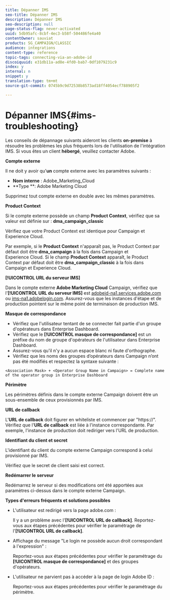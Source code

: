 ```yaml
---
title: Dépanner IMS
seo-title: Dépanner IMS
description: Dépanner IMS
seo-description: null
page-status-flag: never-activated
uuid: 5db95afc-8cbf-4ec3-b58f-504486fe4a40
contentOwner: sauviat
products: SG_CAMPAIGN/CLASSIC
audience: integrations
content-type: reference
topic-tags: connecting-via-an-adobe-id
discoiquuid: e31db11a-ad8e-4fd0-bab7-0df1079231c9
index: y
internal: n
snippet: y
translation-type: tm+mt
source-git-commit: 0745b9c9d72538b8573ad18ff4054ecf788905f2

---
```



# Dépanner IMS{#ims-troubleshooting}

Les conseils de dépannage suivants aideront les clients **on-premise** à résoudre les problèmes les plus fréquents lors de l&#39;utilisation de l&#39;intégration IMS. Si vous êtes un client **hébergé**, veuillez contacter Adobe.

**Compte externe**

Il ne doit y avoir qu&#39;**un** compte externe avec les paramètres suivants :

* **Nom interne** : Adobe_Marketing_Cloud
* **Type **: Adobe Marketing Cloud

Supprimez tout compte externe en double avec les mêmes paramètres.

**Product Context**

Si le compte externe possède un champ **Product Context**, vérifiez que sa valeur est définie sur : **dma_campaign_classic**

Vérifiez que votre Product Context est identique pour Campaign et Experience Cloud.

Par exemple, si le **Product Context** n&#39;apparaît pas, le Product Context par défaut doit être **dma_campaign** à la fois dans Campaign et Experience Cloud. Si le champ **Product Context** apparaît, le Product Context par défaut doit être **dma_campaign_classic** à la fois dans Campaign et Experience Cloud.

**[!UICONTROL URL du serveur IMS]**

Dans le compte externe **Adobe Marketing Cloud** Campaign, vérifiez que l&#39;**[!UICONTROL URL du serveur IMS]** est [adobeid-na1.services.adobe.com](https://adobeid-na1.services.adobe.com/) ou [ims-na1.adobelogin.com](http://ims-na1.adobelogin.com/). Assurez-vous que les instances d&#39;étape et de production pointent sur le même point de terminaison de production IMS.

**Masque de correspondance**

* Vérifiez que l&#39;utilisateur tentant de se connecter fait partie d&#39;un groupe d&#39;opérateurs dans Enterprise Dashboard.
* Vérifiez que le **[!UICONTROL masque de correspondance]** est un préfixe du nom de groupe d&#39;opérateurs de l&#39;utilisateur dans Enterprise Dashboard.
* Assurez-vous qu&#39;il n&#39;y a aucun espace blanc ni faute d&#39;orthographe.
* Vérifiez que les noms des groupes d’opérateurs dans Campaign n’ont pas été modifiés et respectez la syntaxe suivante :

```
<Association Mask> + <Operator Group Name in Campaign> = Complete name of the operator group in Enterprise Dashboard
```

**Périmètre**

Les périmètres définis dans le compte externe Campaign doivent être un sous-ensemble de ceux provisionnés par IMS.

**URL de callback**

L&#39;**URL de callback** doit figurer en whiteliste et commencer par &quot;https://&quot;. Vérifiez que l&#39;**URL de callback** est liée à l&#39;instance correspondante. Par exemple, l&#39;instance de production doit rediriger vers l&#39;URL de production.

**Identifiant du client et secret**

L&#39;identifiant du client du compte externe Campaign correspond à celui provisionné par IMS.

Vérifiez que le secret de client saisi est correct.

**Redémarrer le serveur**

Redémarrez le serveur si des modifications ont été apportées aux paramètres ci-dessus dans le compte externe Campaign.

**Types d&#39;erreurs fréquents et solutions possibles**

* L&#39;utilisateur est redirigé vers la page adobe.com :

   Il y a un problème avec l&#39;**[!UICONTROL URL de callback]**. Reportez-vous aux étapes précédentes pour vérifier le paramétrage de l&#39;**[!UICONTROL URL de callback]**.

* Affichage du message &quot;Le login ne possède aucun droit correspondant à l&#39;expression&quot; :

   Reportez-vous aux étapes précédentes pour vérifier le paramétrage du **[!UICONTROL masque de correspondance]** et des groupes d&#39;opérateurs.

* L&#39;utilisateur ne parvient pas à accéder à la page de login Adobe ID :

   Reportez-vous aux étapes précédentes pour vérifier le paramétrage du périmètre.

